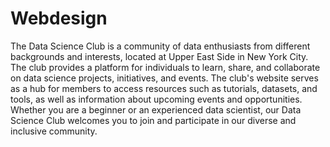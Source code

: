 # Webdesign

The Data Science Club is a community of data enthusiasts from different backgrounds and interests, located at Upper East Side in New York City. The club provides a platform for individuals to learn, share, and collaborate on data science projects, initiatives, and events. The club's website serves as a hub for members to access resources such as tutorials, datasets, and tools, as well as information about upcoming events and opportunities. Whether you are a beginner or an experienced data scientist, our Data Science Club welcomes you to join and participate in our diverse and inclusive community.
